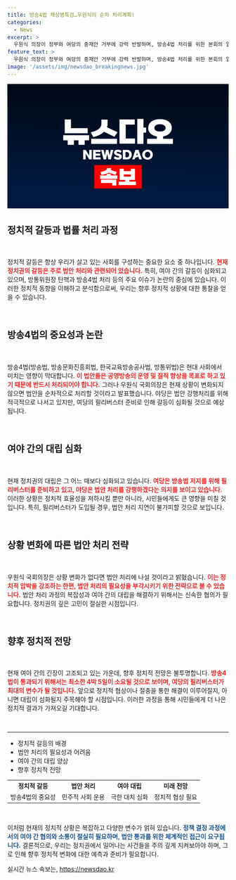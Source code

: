 ```yaml
---
title: 방송4법 채상병특검…우원식의 순차 처리계획!
categories:
  - News
excerpt: >
  우원식 의장이 정부와 여당의 중재안 거부에 강력 반발하며, 방송4법 처리를 위한 본회의 일정에 시동을 걸었다. 국민의힘은 필리버스터로 저지하겠다고 나섰고, 정치권에선 극한 대치가 예고되고 있다. 이번 법안 통과 여부에 귀추가 주목된다!
feature_text: >
  우원식 의장이 정부와 여당의 중재안 거부에 강력 반발하며, 방송4법 처리를 위한 본회의 일정에 시동을 걸었다. 국민의힘은 필리버스터로 저지하겠다고 나섰고, 정치권에선 극한 대치가 예고되고 있다. 이번 법안 통과 여부에 귀추가 주목된다!
image: '/assets/img/newsdao_breakingnews.jpg'
---
```


<p><img src="/assets/img/newsdao_breakingnews.jpg" alt="bookingtag 속보" /></p>

<h2 data-ke-size="size26">정치적 갈등과 법률 처리 과정</h2>

<p data-ke-size="size16">&nbsp;</p>

<p>정치적 갈등은 항상 우리가 살고 있는 사회를 구성하는 중요한 요소 중 하나입니다. <b><span style="color: #ee2323;">현재 정치권의 갈등은 주로 법안 처리와 관련되어 있습니다.</span></b> 특히, 여야 간의 갈등이 심화되고 있으며, 방통위원장 탄핵과 방송4법 처리 등의 주요 이슈가 논란의 중심에 있습니다. 이러한 정치적 동향을 이해하고 분석함으로써, 우리는 향후 정치적 상황에 대한 통찰을 얻을 수 있습니다.</p>

<p data-ke-size="size16">&nbsp;</p>

<h2 data-ke-size="size26">방송4법의 중요성과 논란</h2>

<p data-ke-size="size16">&nbsp;</p>

<p>방송4법(방송법, 방송문화진흥회법, 한국교육방송공사법, 방통위법)은 현대 사회에서 미치는 영향이 막대합니다. <b><span style="color: #ee2323;">이 법안들은 공영방송의 운영 및 질적 향상을 목표로 하고 있기 때문에 반드시 처리되어야 합니다.</span></b> 그러나 우원식 국회의장은 현재 상황이 변화되지 않으면 법안을 순차적으로 처리할 것이라고 발표했습니다. 야당은 법안 강행처리를 위해 적극적으로 나서고 있지만, 여당의 필리버스터 준비로 인해 갈등이 심화될 것으로 예상됩니다.</p>

<p data-ke-size="size16">&nbsp;</p>

<h2 data-ke-size="size26">여야 간의 대립 심화</h2>

<p data-ke-size="size16">&nbsp;</p>

<p>현재 정치권의 대립은 그 어느 때보다 심화되고 있습니다. <b><span style="color: #ee2323;">여당은 방송법 저지를 위해 필리버스터를 준비하고 있고, 야당은 법안 처리를 강행하겠다는 의지를 보이고 있습니다.</span></b> 이러한 상황은 정치적 효율성을 저하시킬 뿐만 아니라, 시민들에게도 큰 영향을 미칠 것입니다. 특히, 필리버스터가 도입될 경우, 법안 처리 지연이 불가피할 것으로 보입니다.</p>

<p data-ke-size="size16">&nbsp;</p>

<h2 data-ke-size="size26">상황 변화에 따른 법안 처리 전략</h2>

<p data-ke-size="size16">&nbsp;</p>

<p>우원식 국회의장은 상황 변화가 없다면 법안 처리에 나설 것이라고 밝혔습니다. <b><span style="color: #ee2323;">이는 정치적 압박을 강조하는 한편, 법안 처리의 필요성을 부각시키기 위한 전략으로 볼 수 있습니다.</span></b> 법안 처리 과정의 복잡성과 여야 간의 대립을 해결하기 위해서는 신속한 협의가 필요합니다. 정치권의 깊은 고민이 절실한 시점입니다.</p>

<p data-ke-size="size16">&nbsp;</p>

<h2 data-ke-size="size26">향후 정치적 전망</h2>

<p data-ke-size="size16">&nbsp;</p>

<p>현재 여야 간의 긴장이 고조되고 있는 가운데, 향후 정치적 전망은 불투명합니다. <b><span style="color: #ee2323;">방송4법이 통과되기 위해서는 최소한 4박 5일이 소요될 것으로 보이며, 여당의 필리버스터가 최대의 변수가 될 것입니다.</span></b> 앞으로 정치적 협상이나 절충을 통한 해결이 이루어질지, 아니면 대립이 심화될지 주목해야 할 시점입니다. 이러한 과정을 통해 시민들에게 더 나은 정치적 결과가 가져오길 기대합니다.</p>

<p data-ke-size="size16">&nbsp;</p> 

<hr>

<ul>
<li>정치적 갈등의 배경</li>
<li>법안 처리의 필요성과 어려움</li>
<li>여야 간의 대립 양상</li>
<li>향후 정치적 전망</li>
</ul>

<table>
<tr>
<td style="text-align: center; height: 17px;"><b>정치적 갈등</b></td>
<td style="text-align: center; height: 17px;"><b>법안 처리</b></td>
<td style="text-align: center; height: 17px;"><b>여야 대립</b></td>
<td style="text-align: center; height: 17px;"><b>미래 전망</b></td>
</tr>
<tr>
<td style="text-align: center; height: 17px;">방송4법의 중요성</td>
<td style="text-align: center; height: 17px;">민주적 사회 운용</td>
<td style="text-align: center; height: 17px;">극한 대치 심화</td>
<td style="text-align: center; height: 17px;">정치적 협상 필요</td>
</tr>
</table> 

<p data-ke-size="size16">&nbsp;</p> 

<p>이처럼 현재의 정치적 상황은 복잡하고 다양한 변수가 얽혀 있습니다. <b><span style="color: #1a5490;">정책 결정 과정에서의 여야 간 협의와 소통이 절실히 필요하며, 법안 통과를 위한 체계적인 접근이 요구됩니다.</span></b> 결론적으로, 우리는 정치권에서 일어나는 사건들을 주의 깊게 지켜보아야 하며, 그로 인해 향후 정치적 변화에 대한 예측과 준비가 필요합니다.</p>
실시간 뉴스 속보는, <a href="https://newsdao.kr" rel="dofollow">https://newsdao.kr</a>


